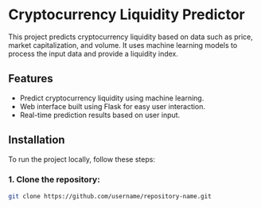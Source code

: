 # Cryptocurrency Liquidity Predictor

This project predicts cryptocurrency liquidity based on data such as price, market capitalization, and volume. It uses machine learning models to process the input data and provide a liquidity index.

## Features

- Predict cryptocurrency liquidity using machine learning.
- Web interface built using Flask for easy user interaction.
- Real-time prediction results based on user input.

## Installation

To run the project locally, follow these steps:

### 1. Clone the repository:

```bash
git clone https://github.com/username/repository-name.git
    
